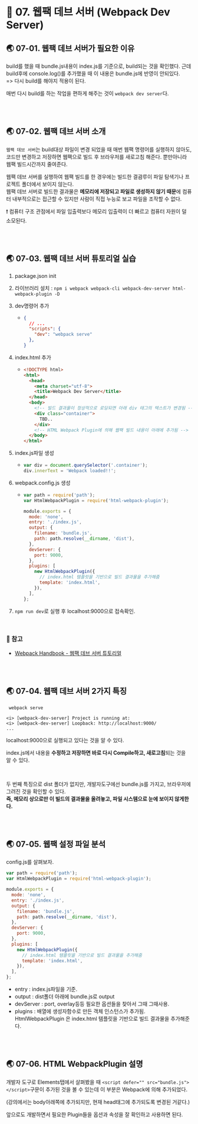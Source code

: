 # 🐳 07. 웹팩 데브 서버 (Webpack Dev Server)

## 🌏 07-01. 웹팩 데브 서버가 필요한 이유

build를 했을 때 bundle.js내용이 index.js를 기준으로, build되는 것을 확인했다. 근데 build후에 console.log()를 추가했을 때 이 내용은 bundle.js에 반영이 안되있다.<br/>=> 다시 build를 해야지 적용이 된다.

매번 다시 build를 하는 작업을 편하게 해주는 것이 `webpack dev server`다.

<br/><br/>

## 🌏 07-02. 웹팩 데브 서버 소개

`웹팩 데브 서버`는 build대상 파일이 변경 되었을 때 매번 웹팩 명령어를 실행하지 않아도, 코드만 변경하고 저장하면 웹팩으로 빌드 후 브라우저를 새로고침 해준다. 뿐만아니라 웹팩 빌드시간까지 줄여준다.

웹팩 데브 서버를 실행하여 웹팩 빌드를 한 경우에는 빌드한 결괌루이 파일 탐색기나 프로젝트 폴더에서 보이지 않는다.<br/>웹팩 데브 서버로 빌드한 결과물은 **메모리에 저장되고 파일로 생성하지 않기 때문**에 컴퓨터 내부적으로는 접근할 수 있지만 사람이 직접 누능로 보고 파일을 조작할 수 없다.

❗ 컴퓨터 구조 관점에서 파일 입출력보다 메모리 입출력이 더 빠르고 컴퓨터 자원이 덜 소모된다.

<br/><br/>

## 🌏 07-03. 웹팩 데브 서버 튜토리얼 실습

1. package.json init

2. 라이브러리 설치 : `npm i webpack webpack-cli webpack-dev-server html-webpack-plugin -D`

3. dev명령어 추가

   * ```json
     {
       // ...
       "scripts": {
         "dev": "webpack serve"
       },
     }
     ```

4. index.html 추가

   * ```html
     <!DOCTYPE html>
     <html>
       <head>
         <meta charset="utf-8">
         <title>Webpack Dev Server</title>
       </head>
       <body>
         <!-- 빌드 결과물이 정상적으로 로딩되면 아래 div 태그의 텍스트가 변경됨 -->
         <div class="container">
           TBD..
         </div>
         <!-- HTML Webpack Plugin에 의해 웹팩 빌드 내용이 아래에 추가됨 -->
       </body>
     </html>
     ```

5. index.js파일 생성

   * ```js
     var div = document.querySelector('.container');
     div.innerText = 'Webpack loaded!!';
     ```

6. webpack.config.js 생성

   * ```js
     var path = require('path');
     var HtmlWebpackPlugin = require('html-webpack-plugin');
     
     module.exports = {
       mode: 'none',
       entry: './index.js',
       output: {
         filename: 'bundle.js',
         path: path.resolve(__dirname, 'dist'),
       },
       devServer: {
         port: 9000,
       },
       plugins: [
         new HtmlWebpackPlugin({
           // index.html 템플릿을 기반으로 빌드 결과물을 추가해줌
           template: 'index.html',
         }),
       ],
     };
     ```

7. `npm run dev`로 실행 후 localhost:9000으로 접속확인.

<br/>

### 📘 참고

* [Webpack Handbook - 웹팩 데브 서버 튜토리얼](https://joshua1988.github.io/webpack-guide/tutorials/webpack-dev-server.html)

<br/><br/>

## 🌏 07-04. 웹팩 데브 서버 2가지 특징

```shell
 webpack serve      

<i> [webpack-dev-server] Project is running at:
<i> [webpack-dev-server] Loopback: http://localhost:9000/
...
```

localhost:9000으로 실행되고 있다는 것을 알 수 있다.

index.js에서 내용을 **수정하고 저장하면 바로 다시 Compile하고, 새로고침**되는 것을 알 수 있다.

<br/>

두 번째 특징으로 dist 폴더가 없지만, 개발자도구에선 bundle.js를 가지고, 브라우저에 그려진 것을 확인할 수 있다.<br/>**즉, 메모리 상으로만 이 빌드의 결과물을 올려놓고, 파일 시스템으로 눈에 보이지 않게한다.**

<br/><br/>

## 🌏 07-05. 웹팩 설정 파일 분석

config.js를 살펴보자.

```js
var path = require('path');
var HtmlWebpackPlugin = require('html-webpack-plugin');

module.exports = {
  mode: 'none',
  entry: './index.js',
  output: {
    filename: 'bundle.js',
    path: path.resolve(__dirname, 'dist'),
  },
  devServer: {
    port: 9000,
  },
  plugins: [
    new HtmlWebpackPlugin({
      // index.html 템플릿을 기반으로 빌드 결과물을 추가해줌
      template: 'index.html',
    }),
  ],
};
```

* entry : index.js파일을 기준.
* output : dist폴더 아래에 bundle.js로 output
* devServer : port, overlay등등 필요한 옵션들을 찾아서 그때 그때사용.
* plugins : 배열에 생성자함수로 만든 객체 인스턴스가 추가됨. <br/>HtmlWebpackPlugin 은  index.html 템플릿을 기반으로 빌드 결과물을 추가해준다.

<br/><br/>

## 🌏 07-06. HTML WebpackPlugin 설명

개발자 도구로 Elements탭에서 살펴봤을 때 `<script defer="" src="bundle.js"></script>`구문이 추가된 것을 볼 수 있는데 이 부분은 Webpack에 의해 추가되었다.

(강의에서는 body아래쪽에 추가되지만, 현재 head태그에 추가되도록 변경된 거같다.)

앞으로도 개발하면서 필요한 Plugin들을 옵션과 속성을 잘 확인하고 사용하면 된다.